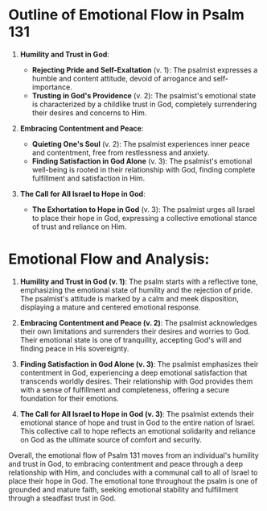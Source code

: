 # Outline of Emotional Flow in Psalm 131

1. **Humility and Trust in God**:
   - **Rejecting Pride and Self-Exaltation** (v. 1): The psalmist expresses a humble and content attitude, devoid of arrogance and self-importance.
   - **Trusting in God's Providence** (v. 2): The psalmist's emotional state is characterized by a childlike trust in God, completely surrendering their desires and concerns to Him.

2. **Embracing Contentment and Peace**:
   - **Quieting One's Soul** (v. 2): The psalmist experiences inner peace and contentment, free from restlessness and anxiety.
   - **Finding Satisfaction in God Alone** (v. 3): The psalmist's emotional well-being is rooted in their relationship with God, finding complete fulfillment and satisfaction in Him.

3. **The Call for All Israel to Hope in God**:
   - **The Exhortation to Hope in God** (v. 3): The psalmist urges all Israel to place their hope in God, expressing a collective emotional stance of trust and reliance on Him.

# Emotional Flow and Analysis:

1. **Humility and Trust in God (v. 1)**: The psalm starts with a reflective tone, emphasizing the emotional state of humility and the rejection of pride. The psalmist's attitude is marked by a calm and meek disposition, displaying a mature and centered emotional response.

2. **Embracing Contentment and Peace (v. 2)**: The psalmist acknowledges their own limitations and surrenders their desires and worries to God. Their emotional state is one of tranquility, accepting God's will and finding peace in His sovereignty.

3. **Finding Satisfaction in God Alone (v. 3)**: The psalmist emphasizes their contentment in God, experiencing a deep emotional satisfaction that transcends worldly desires. Their relationship with God provides them with a sense of fulfillment and completeness, offering a secure foundation for their emotions.

4. **The Call for All Israel to Hope in God (v. 3)**: The psalmist extends their emotional stance of hope and trust in God to the entire nation of Israel. This collective call to hope reflects an emotional solidarity and reliance on God as the ultimate source of comfort and security.

Overall, the emotional flow of Psalm 131 moves from an individual's humility and trust in God, to embracing contentment and peace through a deep relationship with Him, and concludes with a communal call to all of Israel to place their hope in God. The emotional tone throughout the psalm is one of grounded and mature faith, seeking emotional stability and fulfillment through a steadfast trust in God.